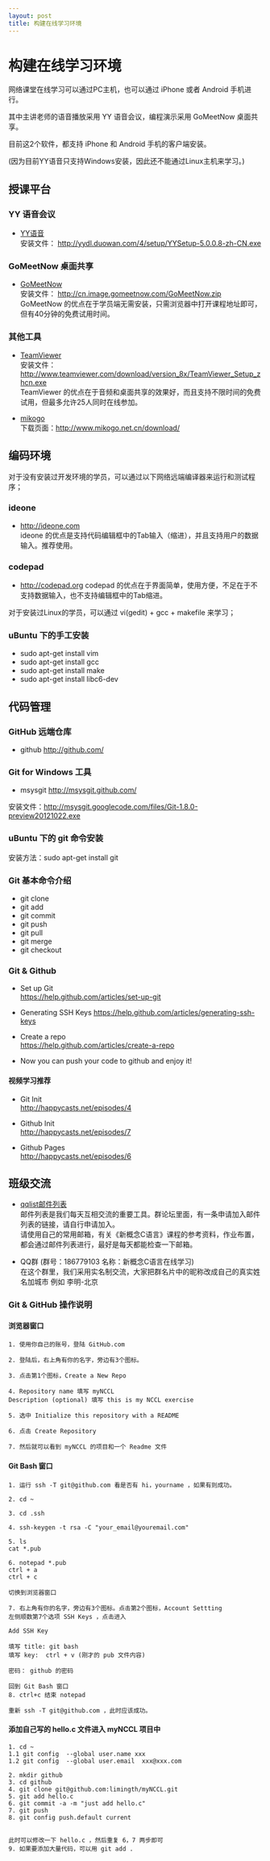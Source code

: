 ```yaml
---
layout: post
title: 构建在线学习环境
---
```



# 构建在线学习环境

网络课堂在线学习可以通过PC主机，也可以通过 iPhone 或者 Android 手机进行。

其中主讲老师的语音播放采用 YY 语音会议，编程演示采用 GoMeetNow 桌面共享。

目前这2个软件，都支持 iPhone 和 Android 手机的客户端安装。

(因为目前YY语音只支持Windows安装，因此还不能通过Linux主机来学习。)

## 授课平台

### YY 语音会议
* [YY语音](http://www.yy.com/)  
安装文件： <http://yydl.duowan.com/4/setup/YYSetup-5.0.0.8-zh-CN.exe>

### GoMeetNow 桌面共享
* [GoMeetNow](http://cn.gomeetnow.com/)  
安装文件： <http://cn.image.gomeetnow.com/GoMeetNow.zip>  
GoMeetNow 的优点在于学员端无需安装，只需浏览器中打开课程地址即可，但有40分钟的免费试用时间。

### 其他工具
* [TeamViewer](http://www.teamviewer.com/zhcn/download/linux.aspx)  
安装文件：<http://www.teamviewer.com/download/version_8x/TeamViewer_Setup_zhcn.exe>   
TeamViewer 的优点在于音频和桌面共享的效果好，而且支持不限时间的免费试用，但最多允许25人同时在线参加。

* [mikogo](http://www.mikogo.net.cn/)  
下载页面：<http://www.mikogo.net.cn/download/>

## 编码环境

对于没有安装过开发环境的学员，可以通过以下网络远端编译器来运行和测试程序；

### ideone
* <http://ideone.com>  
ideone 的优点是支持代码编辑框中的Tab输入（缩进），并且支持用户的数据输入。推荐使用。

### codepad
* <http://codepad.org> 
codepad 的优点在于界面简单，使用方便，不足在于不支持数据输入，也不支持编辑框中的Tab缩进。

对于安装过Linux的学员，可以通过 vi(gedit) + gcc + makefile 来学习；

### uBuntu 下的手工安装
* sudo apt-get install vim
* sudo apt-get install gcc
* sudo apt-get install make
* sudo apt-get install libc6-dev 

## 代码管理

### GitHub 远端仓库
* github
<http://github.com/>

### Git for Windows 工具  
* msysgit
<http://msysgit.github.com/>

安装文件：<http://msysgit.googlecode.com/files/Git-1.8.0-preview20121022.exe>

### uBuntu 下的 git 命令安装  
安装方法：sudo apt-get install git
	

### Git 基本命令介绍
* git clone
* git add
* git commit
* git push
* git pull
* git merge
* git checkout 


### Git & Github 
* Set up Git  
<https://help.github.com/articles/set-up-git>

* Generating SSH Keys
<https://help.github.com/articles/generating-ssh-keys>

* Create a repo  
<https://help.github.com/articles/create-a-repo>

* Now you can push your code to github and enjoy it!


#### 视频学习推荐
* Git Init  
<http://happycasts.net/episodes/4>

* Github Init  
<http://happycasts.net/episodes/7>

* Github Pages  
<http://happycasts.net/episodes/6>

## 班级交流
* [qqlist邮件列表](http://list.qq.com/cgi-bin/qf_invite?id=b68932ed4e953f875c5881b28c5fe117556db52cc97ca23d)  
邮件列表是我们每天互相交流的重要工具。群论坛里面，有一条申请加入邮件列表的链接，请自行申请加入。  
请使用自己的常用邮箱，有关《新概念C语言》课程的参考资料，作业布置，都会通过邮件列表进行，最好是每天都能检查一下邮箱。

* QQ群 (群号：186779103  名称：新概念C语言在线学习)  
在这个群里，我们采用实名制交流，大家把群名片中的昵称改成自己的真实姓名加城市 例如 李明-北京  


### Git & GitHub 操作说明

#### 浏览器窗口
	
	1. 使用你自己的账号，登陆 GitHub.com 
	
	2. 登陆后，右上角有你的名字，旁边有3个图标。
	
	3. 点击第1个图标，Create a New Repo
	
	4. Repository name 填写 myNCCL
	Description (optional) 填写 this is my NCCL exercise
	
	5. 选中 Initialize this repository with a README 
	
	6. 点击 Create Repository
	
	7. 然后就可以看到 myNCCL 的项目和一个 Readme 文件
	
	
#### Git Bash 窗口
	
	1. 运行 ssh -T git@github.com 看是否有 hi，yourname ，如果有则成功。
	
	2. cd ~
	
	3. cd .ssh
	
	4. ssh-keygen -t rsa -C "your_email@youremail.com"
	
	5. ls
	cat *.pub
	
	6. notepad *.pub
	ctrl + a
	ctrl + c
	
	切换到浏览器窗口
	
	7. 右上角有你的名字，旁边有3个图标。点击第2个图标，Account Settting
	左侧顺数第7个选项 SSH Keys ，点击进入
	
	Add SSH Key
	
	填写 title: git bash
	填写 key:  ctrl + v (刚才的 pub 文件内容)
	
	密码： github 的密码
	
	回到 Git Bash 窗口
	8. ctrl+c 结束 notepad
	
	重新 ssh -T git@github.com ，此时应该成功。
	

#### 添加自己写的 hello.c 文件进入 myNCCL 项目中
	1. cd ~
	1.1 git config  --global user.name xxx
	1.2 git config  --global user.email  xxx@xxx.com
	
	2. mkdir github
	3. cd github
	4. git clone git@github.com:limingth/myNCCL.git
	5. git add hello.c
	6. git commit -a -m "just add hello.c"
	7. git push
	8. git config push.default current
	
	
	此时可以修改一下 hello.c ，然后重复 6，7 两步即可
	9. 如果要添加大量代码，可以用 git add .
